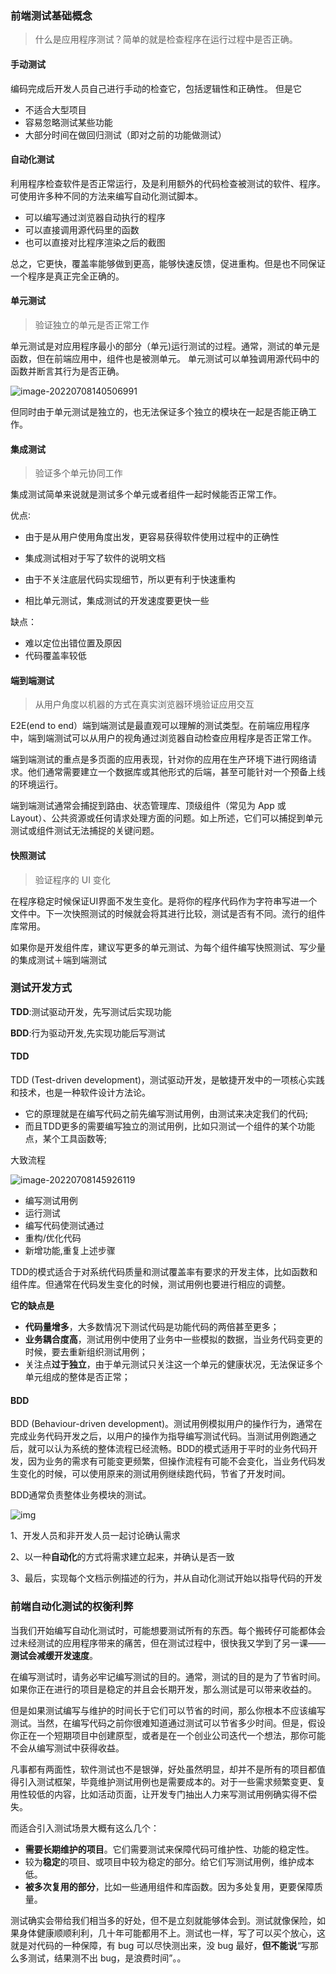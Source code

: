 ### 前端测试基础概念 

> 什么是应用程序测试？简单的就是检查程序在运行过程中是否正确。

#### 手动测试

编码完成后开发人员自己进行手动的检查它，包括逻辑性和正确性。
但是它

- 不适合大型项目
- 容易忽略测试某些功能
- 大部分时间在做回归测试（即对之前的功能做测试）


#### 自动化测试

利用程序检查软件是否正常运行，及是利用额外的代码检查被测试的软件、程序。
可使用许多种不同的方法来编写自动化测试脚本。

- 可以编写通过浏览器自动执行的程序
- 可以直接调用源代码里的函数
- 也可以直接对比程序渲染之后的截图

总之，它更快，覆盖率能够做到更高，能够快速反馈，促进重构。但是也不同保证一个程序是真正完全正确的。

#### 单元测试

> 验证独立的单元是否正常工作

单元测试是对应用程序最小的部分（单元)运行测试的过程。通常，测试的单元是函数，但在前端应用中，组件也是被测单元。
单元测试可以单独调用源代码中的函数并断言其行为是否正确。

![image-20220708140506991](C:\Users\48775\AppData\Roaming\Typora\typora-user-images\image-20220708140506991.png)

但同时由于单元测试是独立的，也无法保证多个独立的模块在一起是否能正确工作。



#### 集成测试

> 验证多个单元协同工作

集成测试简单来说就是测试多个单元或者组件一起时候能否正常工作。

优点∶

- 由于是从用户使用角度出发，更容易获得软件使用过程中的正确性

- 集成测试相对于写了软件的说明文档
- 由于不关注底层代码实现细节，所以更有利于快速重构

- 相比单元测试，集成测试的开发速度要更快一些

缺点：

- 难以定位出错位置及原因
- 代码覆盖率较低



#### 端到端测试

> 从用户角度以机器的方式在真实浏览器环境验证应用交互

E2E(end to end）端到端测试是最直观可以理解的测试类型。在前端应用程序中，端到端测试可以从用户的视角通过浏览器自动检查应用程序是否正常工作。

端到端测试的重点是多页面的应用表现，针对你的应用在生产环境下进行网络请求。他们通常需要建立一个数据库或其他形式的后端，甚至可能针对一个预备上线的环境运行。

端到端测试通常会捕捉到路由、状态管理库、顶级组件（常见为 App 或 Layout）、公共资源或任何请求处理方面的问题。如上所述，它们可以捕捉到单元测试或组件测试无法捕捉的关键问题。



#### 快照测试

> 验证程序的 UI 变化

在程序稳定时候保证UI界面不发生变化。是将你的程序代码作为字符串写进一个文件中。下一次快照测试的时候就会将其进行比较，测试是否有不同。流行的组件库常用。

如果你是开发组件库，建议写更多的单元测试、为每个组件编写快照测试、写少量的集成测试＋端到端测试

 

### 测试开发方式

**TDD**:测试驱动开发，先写测试后实现功能

**BDD**:行为驱动开发,先实现功能后写测试



#### TDD 

TDD (Test-driven development)，测试驱动开发，是敏捷开发中的一项核心实践和技术，也是一种软件设计方法论。

- 它的原理就是在编写代码之前先编写测试用例，由测试来决定我们的代码;
- 而且TDD更多的需要编写独立的测试用例，比如只测试一个组件的某个功能点，某个工具函数等;

大致流程

![image-20220708145926119](https://p1-juejin.byteimg.com/tos-cn-i-k3u1fbpfcp/8c321678d2094f529bb1195cf3b57382~tplv-k3u1fbpfcp-zoom-in-crop-mark:3024:0:0:0.awebp)

- 编写测试用例
- 运行测试
- 编写代码使测试通过
- 重构/优化代码
- 新增功能,重复上述步骤

TDD的模式适合于对系统代码质量和测试覆盖率有要求的开发主体，比如函数和组件库。但通常在代码发生变化的时候，测试用例也要进行相应的调整。

**它的缺点是**

- **代码量增多**，大多数情况下测试代码是功能代码的两倍甚至更多；
- **业务耦合度高**，测试用例中使用了业务中一些模拟的数据，当业务代码变更的时候，要去重新组织测试用例；
- 关注点**过于独立**，由于单元测试只关注这一个单元的健康状况，无法保证多个单元组成的整体是否正常；

#### BDD

BDD (Behaviour-driven development)。测试用例模拟用户的操作行为，通常在完成业务代码开发之后，以用户的操作为指导编写测试代码。当测试用例跑通之后，就可以认为系统的整体流程已经流畅。BDD的模式适用于平时的业务代码开发，因为业务的需求有可能变更频繁，但操作流程有可能不会变化，当业务代码发生变化的时候，可以使用原来的测试用例继续跑代码，节省了开发时间。

BDD通常负责整体业务模块的测试。

![img](https://p3-juejin.byteimg.com/tos-cn-i-k3u1fbpfcp/b6cf6bec67974829853919f69b09a293~tplv-k3u1fbpfcp-zoom-in-crop-mark:3024:0:0:0.awebp)

1、开发人员和非开发人员一起讨论确认需求

2、以一种**自动化**的方式将需求建立起来，并确认是否一致

3、最后，实现每个文档示例描述的行为，并从自动化测试开始以指导代码的开发





### 前端自动化测试的权衡利弊

当我们开始编写自动化测试时，可能想要测试所有的东西。每个搬砖仔可能都体会过未经测试的应用程序带来的痛苦，但在测试过程中，很快我又学到了另一课——**测试会减缓开发速度**。

在编写测试时，请务必牢记编写测试的目的。通常，测试的目的是为了节省时间。如果你正在进行的项目是稳定的并且会长期开发，那么测试是可以带来收益的。

但是如果测试编写与维护的时间长于它们可以节省的时间，那么你根本不应该编写测试。当然，在编写代码之前你很难知道通过测试可以节省多少时间。但是，假设你正在一个短期项目中创建原型，或者是在一个创业公司迭代一个想法，那你可能不会从编写测试中获得收益。

凡事都有两面性，软件测试也不是银弹，好处虽然明显，却并不是所有的项目都值得引入测试框架，毕竟维护测试用例也是需要成本的。对于一些需求频繁变更、复用性较低的内容，比如活动页面，让开发专门抽出人力来写测试用例确实得不偿失。

而适合引入测试场景大概有这么几个：

- **需要长期维护的项目**。它们需要测试来保障代码可维护性、功能的稳定性。
- 较为**稳定**的项目、或项目中较为稳定的部分。给它们写测试用例，维护成本低。
- **被多次复用的部分**，比如一些通用组件和库函数。因为多处复用，更要保障质量。

测试确实会带给我们相当多的好处，但不是立刻就能够体会到。测试就像保险，如果身体健康顺顺利利，几十年可能都用不上。测试也一样，写了可以买个放心，这就是对代码的一种保障，有 bug 可以尽快测出来，没 bug 最好，**但不能说**“写那么多测试，结果测不出 bug，是浪费时间”。。

